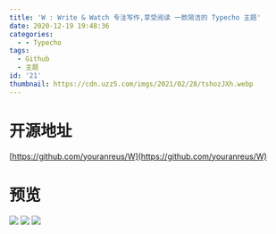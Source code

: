 ```yaml
---
title: 'W : Write & Watch 专注写作,享受阅读 一款简洁的 Typecho 主题'
date: 2020-12-19 19:48:36
categories:
  - - Typecho
tags:
  - Github
  - 主题
id: '21'
thumbnail: https://cdn.uzz5.com/imgs/2021/02/28/tshozJXh.webp
---
```



# 开源地址

[https://github.com/youranreus/W](https://github.com/youranreus/W)

# 预览

![](https://cdn.uzz5.com/imgs/2021/02/28/StBOuney.webp) ![](https://cdn.uzz5.com/imgs/2021/02/28/eSTWqdCl.webp) ![](https://cdn.uzz5.com/imgs/2021/02/28/sL7csP71.webp)